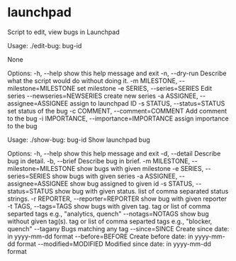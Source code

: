 # launchpad
Script to edit, view bugs in Launchpad


Usage: ./edit-bug: bug-id 

None

Options:
  -h, --help            show this help message and exit
  -n, --dry-run         Describe what the script would do without doing it.
  -m MILESTONE, --milestone=MILESTONE
                        set milestone
  -e SERIES, --series=SERIES
                        Edit series
  --newseries=NEWSERIES
                        create new series
  -a ASSIGNEE, --assignee=ASSIGNEE
                        assign to launchpad ID
  -s STATUS, --status=STATUS
                        set status of the bug
  -c COMMENT, --comment=COMMENT
                         Add comment to the bug
  -i IMPORTANCE, --importance=IMPORTANCE
                        assign importance to the bug


Usage: ./show-bug: bug-id 
Show launchpad bug
   


Options:
  -h, --help            show this help message and exit
  -d, --detail          Describe bug in detail.
  -b, --brief           Describe bug in brief.
  -m MILESTONE, --milestone=MILESTONE
                        show bugs with given milestone
  -e SERIES, --series=SERIES
                        show bugs with given series
  -a ASSIGNEE, --assignee=ASSIGNEE
                        show bug assigned to given id
  -s STATUS, --status=STATUS
                        show bug with given status. list of comma separated
                        status strings.
  -r REPORTER, --reporter=REPORTER
                        show bug with given reporter
  -t TAGS, --tags=TAGS  show bugs with given tag. tag or list of comma
                        separted tags e.g., "analytics, quench"
  --notags=NOTAGS       show bug without given tag(s). tag or list of comma
                        separted tags e.g., "blocker, quench"
  --tagany              Bugs matching any tag
  --since=SINCE         Create since date: in yyyy-mm-dd format
  --before=BEFORE       Create before date: in yyyy-mm-dd format
  --modified=MODIFIED   Modified since date: in yyyy-mm-dd format

